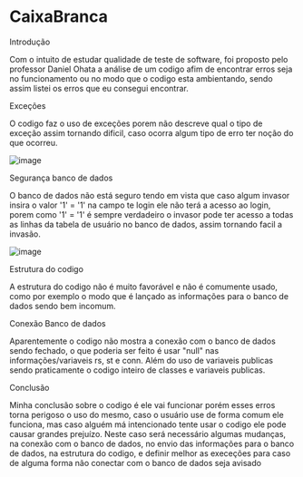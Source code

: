 # CaixaBranca
Introdução

  Com o intuito de estudar qualidade de teste de software, foi proposto pelo professor
  Daniel Ohata a análise de um codigo afim de encontrar erros seja no funcionamento
  ou no modo que o codigo esta ambientando, sendo assim listei os erros que eu
  consegui encontrar.

Exceções

  O codigo faz o uso de exceções porem não descreve qual o tipo de exceção assim
  tornando dificil, caso ocorra algum tipo de erro ter noção do que ocorreu.
  
  ![image](https://github.com/GabrielSichoski/CaixaBranca/assets/104863390/b240ee9c-0803-4d5a-9b71-7babbe853a10)

Segurança banco de dados

  O banco de dados não está seguro tendo em vista que caso algum invasor insira
  o valor '1' = '1' na campo te login ele não terá a acesso ao login, porem
  como '1' = '1' é sempre verdadeiro o invasor pode ter acesso a todas as linhas
  da tabela de usuário no banco de dados, assim tornando facil a invasão.
  
  ![image](https://github.com/GabrielSichoski/CaixaBranca/assets/104863390/35388633-b07e-4d48-a6a1-0af1e5e4864e)
  
Estrutura do codigo

  A estrutura do codigo não é muito favorável e não é comumente usado, como por 
  exemplo o modo que é lançado as informações para o banco de dados sendo bem incomum.

Conexão Banco de dados

  Aparentemente o codigo não mostra a conexão com o banco de dados sendo fechado,
  o que poderia ser feito é usar "null" nas informações/variaveis rs, st e conn. Além
  do uso de variaveis publicas sendo praticamente o codigo inteiro de classes e variaveis publicas.

Conclusão

  Minha conclusão sobre o codigo é ele vai funcionar porém esses erros torna perigoso
  o uso do mesmo, caso o usuário use de forma comum ele funciona, mas caso alguém
  má intencionado tente usar o codigo ele pode causar grandes prejuízo. Neste caso 
  será necessário algumas mudanças, na conexão com o banco de dados, no envio das informações
  para o banco de dados, na estrutura do codigo, e definir melhor as execeções para caso
  de alguma forma não conectar com o banco de dados seja avisado

